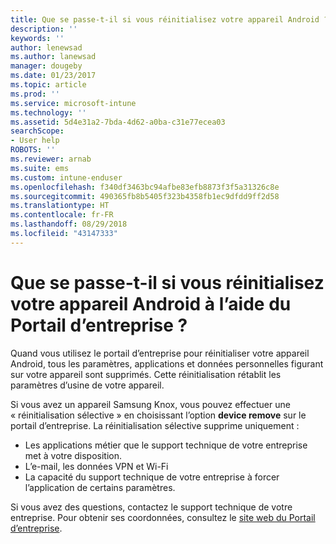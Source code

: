```yaml
---
title: Que se passe-t-il si vous réinitialisez votre appareil Android ? | Microsoft Docs
description: ''
keywords: ''
author: lenewsad
ms.author: lanewsad
manager: dougeby
ms.date: 01/23/2017
ms.topic: article
ms.prod: ''
ms.service: microsoft-intune
ms.technology: ''
ms.assetid: 5d4e31a2-7bda-4d62-a0ba-c31e77ecea03
searchScope:
- User help
ROBOTS: ''
ms.reviewer: arnab
ms.suite: ems
ms.custom: intune-enduser
ms.openlocfilehash: f340df3463bc94afbe83efb8873f3f5a31326c8e
ms.sourcegitcommit: 490365fb8b5405f323b4358fb1ec9dfdd9ff2d58
ms.translationtype: HT
ms.contentlocale: fr-FR
ms.lasthandoff: 08/29/2018
ms.locfileid: "43147333"
---
```

# <a name="what-happens-if-you-reset-your-android-device-using-the-company-portal"></a>Que se passe-t-il si vous réinitialisez votre appareil Android à l’aide du Portail d’entreprise ?

Quand vous utilisez le portail d’entreprise pour réinitialiser votre appareil Android, tous les paramètres, applications et données personnelles figurant sur votre appareil sont supprimés. Cette réinitialisation rétablit les paramètres d’usine de votre appareil.

Si vous avez un appareil Samsung Knox, vous pouvez effectuer une « réinitialisation sélective » en choisissant l’option **device remove** sur le portail d’entreprise. La réinitialisation sélective supprime uniquement :

- Les applications métier que le support technique de votre entreprise met à votre disposition.
- L’e-mail, les données VPN et Wi-Fi
- La capacité du support technique de votre entreprise à forcer l’application de certains paramètres.

Si vous avez des questions, contactez le support technique de votre entreprise. Pour obtenir ses coordonnées, consultez le [site web du Portail d’entreprise](https://go.microsoft.com/fwlink/?linkid=2010980).
